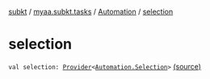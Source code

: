 [subkt](../../index.md) / [myaa.subkt.tasks](../index.md) / [Automation](index.md) / [selection](./selection.md)

# selection

`val selection: `[`Provider`](https://docs.gradle.org/current/javadoc/org/gradle/api/provider/Provider.html)`<`[`Automation.Selection`](-selection/index.md)`>` [(source)](https://github.com/Myaamori/SubKt/blob/0.1.13/src/main/kotlin/myaa/subkt/tasks/asstasks.kt#L741)